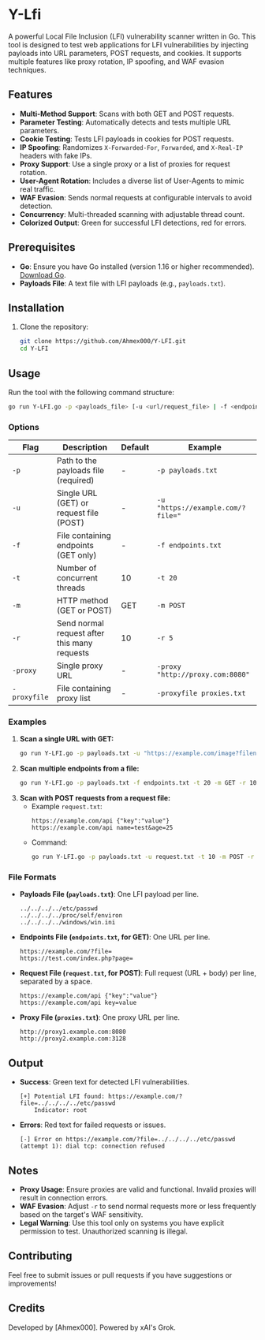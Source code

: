 # Y-Lfi

A powerful Local File Inclusion (LFI) vulnerability scanner written in Go. This tool is designed to test web applications for LFI vulnerabilities by injecting payloads into URL parameters, POST requests, and cookies. It supports multiple features like proxy rotation, IP spoofing, and WAF evasion techniques.

## Features
- **Multi-Method Support**: Scans with both GET and POST requests.
- **Parameter Testing**: Automatically detects and tests multiple URL parameters.
- **Cookie Testing**: Tests LFI payloads in cookies for POST requests.
- **IP Spoofing**: Randomizes `X-Forwarded-For`, `Forwarded`, and `X-Real-IP` headers with fake IPs.
- **Proxy Support**: Use a single proxy or a list of proxies for request rotation.
- **User-Agent Rotation**: Includes a diverse list of User-Agents to mimic real traffic.
- **WAF Evasion**: Sends normal requests at configurable intervals to avoid detection.
- **Concurrency**: Multi-threaded scanning with adjustable thread count.
- **Colorized Output**: Green for successful LFI detections, red for errors.

## Prerequisites
- **Go**: Ensure you have Go installed (version 1.16 or higher recommended). [Download Go](https://golang.org/dl/).
- **Payloads File**: A text file with LFI payloads (e.g., `payloads.txt`).

## Installation
1. Clone the repository:
   ```bash
   git clone https://github.com/Ahmex000/Y-LFI.git
   cd Y-LFI
   ```

## Usage
Run the tool with the following command structure:
```bash
go run Y-LFI.go -p <payloads_file> [-u <url/request_file> | -f <endpoints_file>] [-t threads] [-m GET|POST] [-r interval] [-proxy proxy | -proxyfile proxies_file]
```

### Options
| Flag           | Description                                      | Default       | Example                              |
|----------------|--------------------------------------------------|---------------|--------------------------------------|
| `-p`           | Path to the payloads file (required)            | -             | `-p payloads.txt`                   |
| `-u`           | Single URL (GET) or request file (POST)         | -             | `-u "https://example.com/?file="`   |
| `-f`           | File containing endpoints (GET only)            | -             | `-f endpoints.txt`                  |
| `-t`           | Number of concurrent threads                    | 10            | `-t 20`                             |
| `-m`           | HTTP method (GET or POST)                       | GET           | `-m POST`                           |
| `-r`           | Send normal request after this many requests    | 10            | `-r 5`                              |
| `-proxy`       | Single proxy URL                                | -             | `-proxy "http://proxy.com:8080"`    |
| `-proxyfile`   | File containing proxy list                      | -             | `-proxyfile proxies.txt`            |

### Examples
1. **Scan a single URL with GET:**
   ```bash
   go run Y-LFI.go -p payloads.txt -u "https://example.com/image?filename=¶m2=" -t 10 -m GET -r 5
   ```
2. **Scan multiple endpoints from a file:**
   ```bash
   go run Y-LFI.go -p payloads.txt -f endpoints.txt -t 20 -m GET -r 10 -proxy "http://proxy.example.com:8080"
   ```
3. **Scan with POST requests from a request file:**
   - Example `request.txt`:
     ```
     https://example.com/api {"key":"value"}
     https://example.com/api name=test&age=25
     ```
   - Command:
     ```bash
     go run Y-LFI.go -p payloads.txt -u request.txt -t 10 -m POST -r 5 -proxyfile proxies.txt
     ```

### File Formats
- **Payloads File (`payloads.txt`)**: One LFI payload per line.
  ```
  ../../../../etc/passwd
  ../../../../proc/self/environ
  ../../../../windows/win.ini
  ```
- **Endpoints File (`endpoints.txt`, for GET)**: One URL per line.
  ```
  https://example.com/?file=
  https://test.com/index.php?page=
  ```
- **Request File (`request.txt`, for POST)**: Full request (URL + body) per line, separated by a space.
  ```
  https://example.com/api {"key":"value"}
  https://example.com/api key=value
  ```
- **Proxy File (`proxies.txt`)**: One proxy URL per line.
  ```
  http://proxy1.example.com:8080
  http://proxy2.example.com:3128
  ```

## Output
- **Success**: Green text for detected LFI vulnerabilities.
  ```
  [+] Potential LFI found: https://example.com/?file=../../../../etc/passwd
      Indicator: root
  ```
- **Errors**: Red text for failed requests or issues.
  ```
  [-] Error on https://example.com/?file=../../../../etc/passwd (attempt 1): dial tcp: connection refused
  ```

## Notes
- **Proxy Usage**: Ensure proxies are valid and functional. Invalid proxies will result in connection errors.
- **WAF Evasion**: Adjust `-r` to send normal requests more or less frequently based on the target's WAF sensitivity.
- **Legal Warning**: Use this tool only on systems you have explicit permission to test. Unauthorized scanning is illegal.

## Contributing
Feel free to submit issues or pull requests if you have suggestions or improvements!


## Credits
Developed by [Ahmex000]. Powered by xAI's Grok.

